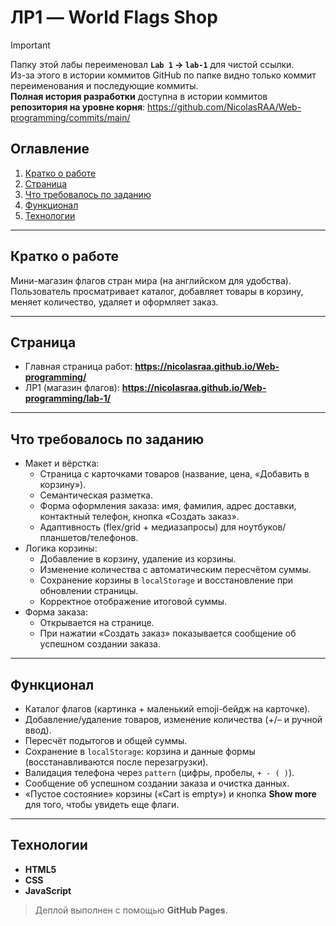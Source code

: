 # ЛР1 — World Flags Shop

> [!IMPORTANT]
> Папку этой лабы переименовал **`Lab 1` → `lab-1`** для чистой ссылки.  
> Из-за этого в истории коммитов GitHub по папке видно только коммит переименования и последующие коммиты.  
> **Полная история разработки** доступна в истории коммитов **репозитория на уровне корня**:
> https://github.com/NicolasRAA/Web-programming/commits/main/

## Оглавление
1. [Кратко о работе](#кратко-о-работе)
2. [Страница](#страница)
3. [Что требовалось по заданию](#что-требовалось-по-заданию)
4. [Функционал](#функционал)
5. [Технологии](#технологии)

---

## Кратко о работе
Мини-магазин флагов стран мира (на английском для удобства). Пользователь просматривает каталог, добавляет товары в корзину, меняет количество, удаляет и оформляет заказ.

---

## Страница
- Главная страница работ: **https://nicolasraa.github.io/Web-programming/**
- ЛР1 (магазин флагов): **https://nicolasraa.github.io/Web-programming/lab-1/**

---

## Что требовалось по заданию
- Макет и вёрстка:
  - Страница с карточками товаров (название, цена, «Добавить в корзину»).
  - Семантическая разметка.
  - Форма оформления заказа: имя, фамилия, адрес доставки, контактный телефон, кнопка «Создать заказ».
  - Адаптивность (flex/grid + медиазапросы) для ноутбуков/планшетов/телефонов.
- Логика корзины:
  - Добавление в корзину, удаление из корзины.
  - Изменение количества с автоматическим пересчётом суммы.
  - Сохранение корзины в `localStorage` и восстановление при обновлении страницы.
  - Корректное отображение итоговой суммы.
- Форма заказа:
  - Открывается на странице.
  - При нажатии «Создать заказ» показывается сообщение об успешном создании заказа.

---

## Функционал
- Каталог флагов (картинка + маленький emoji-бейдж на карточке).
- Добавление/удаление товаров, изменение количества (+/– и ручной ввод).
- Пересчёт подытогов и общей суммы.
- Сохранение в `localStorage`: корзина и данные формы (восстанавливаются после перезагрузки).
- Валидация телефона через `pattern` (цифры, пробелы, `+ - ( )`).
- Сообщение об успешном создании заказа и очистка данных.
- «Пустое состояние» корзины («Cart is empty») и кнопка **Show more** для того, чтобы увидеть еще флаги.

---

## Технологии
- **HTML5**
- **CSS**
- **JavaScript**

> Деплой выполнен с помощью **GitHub Pages**.
